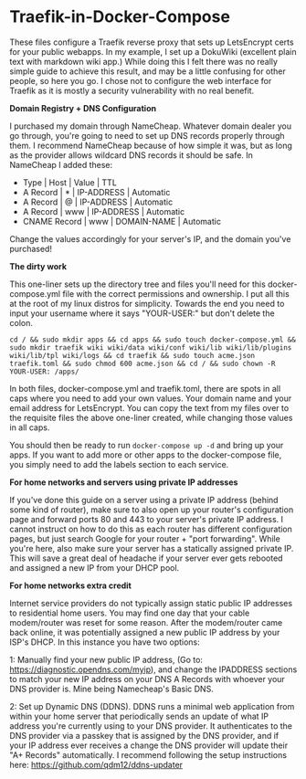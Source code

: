 # Traefik-in-Docker-Compose

These files configure a Traefik reverse proxy that sets up LetsEncrypt certs for your public webapps. In my example, I set up a DokuWiki (excellent plain text with markdown wiki app.) While doing this I felt there was no really simple guide to achieve this result, and may be a little confusing for other people, so here you go. I chose not to configure the web interface for Traefik as it is mostly a security vulnerability with no real benefit.

**Domain Registry + DNS Configuration**

I purchased my domain through NameCheap. Whatever domain dealer you go through, you're going to need to set up DNS records properly through them. I recommend NameCheap because of how simple it was, but as long as the provider allows wildcard DNS records it should be safe. In NameCheap I added these:

 - Type | Host | Value | TTL
 - A Record | * | IP-ADDRESS | Automatic
 - A Record | @ | IP-ADDRESS | Automatic
 - A Record | www | IP-ADDRESS | Automatic
 - CNAME Record | www | DOMAIN-NAME | Automatic
 
Change the values accordingly for your server's IP, and the domain you've purchased! 

**The dirty work**

This one-liner sets up the directory tree and files you'll need for this docker-compose.yml file with the correct permissions and ownership. I put all this at the root of my linux distros for simplicity. Towards the end you need to input your username where it says "YOUR-USER:" but don't delete the colon.

`cd / && sudo mkdir apps && cd apps && sudo touch docker-compose.yml && sudo mkdir traefik wiki wiki/data wiki/conf wiki/lib wiki/lib/plugins wiki/lib/tpl wiki/logs && cd traefik && sudo touch acme.json traefik.toml && sudo chmod 600 acme.json && cd / && sudo chown -R YOUR-USER: /apps/`

In both files, docker-compose.yml and traefik.toml, there are spots in all caps where you need to add your own values. Your domain name and your email address for LetsEncrypt. You can copy the text from my files over to the requisite files the above one-liner created, while changing those values in all caps.

You should then be ready to run `docker-compose up -d` and bring up your apps. If you want to add more or other apps to the docker-compose file, you simply need to add the labels section to each service.


**For home networks and servers using private IP addresses**

If you've done this guide on a server using a private IP address (behind some kind of router), make sure to also open up your router's configuration page and forward ports 80 and 443 to your server's private IP address. I cannot instruct on how to do this as each router has different configuration pages, but just search Google for your router + "port forwarding". While you're here, also make sure your server has a statically assigned private IP. This will save a great deal of headache if your server ever gets rebooted and assigned a new IP from your DHCP pool.

**For home networks extra credit**

Internet service providers do not typically assign static public IP addresses to residential home users. You may find one day that your cable modem/router was reset for some reason. After the modem/router came back online, it was potentially assigned a new public IP address by your ISP's DHCP. In this instance you have two options:

1: Manually find your new public IP address, (Go to: https://diagnostic.opendns.com/myip), and change the IPADDRESS sections to match your new IP address on your DNS A Records with whoever your DNS provider is. Mine being Namecheap's Basic DNS.

2: Set up Dynamic DNS (DDNS). DDNS runs a minimal web application from within your home server that periodically sends an update of what IP address you're currently using to your DNS provider. It authenticates to the DNS provider via a passkey that is assigned by the DNS provider, and if your IP address ever receives a change the DNS provider will update their "A+ Records" automatically. I recommend following the setup instructions here: https://github.com/qdm12/ddns-updater
